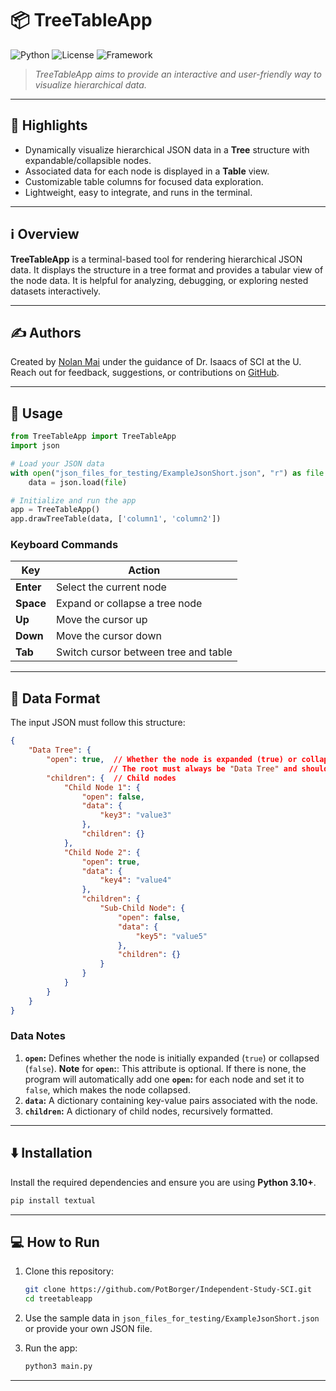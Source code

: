 # 📦 TreeTableApp

![Python](https://img.shields.io/badge/python-3.10%2B-blue) ![License](https://img.shields.io/badge/license-MIT-green) ![Framework](https://img.shields.io/badge/framework-Textual-orange)

> *TreeTableApp aims to provide an interactive and user-friendly way to visualize hierarchical data.*

---

## 🌟 Highlights

- Dynamically visualize hierarchical JSON data in a **Tree** structure with expandable/collapsible nodes.
- Associated data for each node is displayed in a **Table** view.
- Customizable table columns for focused data exploration.
- Lightweight, easy to integrate, and runs in the terminal.

---

## ℹ️ Overview

**TreeTableApp** is a terminal-based tool for rendering hierarchical JSON data. It displays the structure in a tree format and provides a tabular view of the node data. It is helpful for analyzing, debugging, or exploring nested datasets interactively.

---

## ✍️ Authors

Created by [Nolan Mai](https://github.com/PotBorger) under the guidance of Dr. Isaacs of SCI at the U.
Reach out for feedback, suggestions, or contributions on [GitHub](https://github.com/PotBorger/Independent-Study-SCI).

---

## 🚀 Usage

```python
from TreeTableApp import TreeTableApp
import json

# Load your JSON data
with open("json_files_for_testing/ExampleJsonShort.json", "r") as file:
    data = json.load(file)

# Initialize and run the app
app = TreeTableApp()
app.drawTreeTable(data, ['column1', 'column2'])
```

### Keyboard Commands

| Key          | Action                               |
|--------------|--------------------------------------|
| **Enter**    | Select the current node              |
| **Space**    | Expand or collapse a tree node       |
| **Up**       | Move the cursor up                   |
| **Down**     | Move the cursor down                 |
| **Tab**      | Switch cursor between tree and table |


---

## 📝 Data Format

The input JSON must follow this structure:

```json
{
    "Data Tree": {
        "open": true,  // Whether the node is expanded (true) or collapsed (false)
                      // The root must always be "Data Tree" and should not contain any data
        "children": {  // Child nodes
            "Child Node 1": {
                "open": false,
                "data": {
                    "key3": "value3"
                },
                "children": {}
            },
            "Child Node 2": {
                "open": true,
                "data": {
                    "key4": "value4"
                },
                "children": {
                    "Sub-Child Node": {
                        "open": false,
                        "data": {
                            "key5": "value5"
                        },
                        "children": {}
                    }
                }
            }
        }
    }
}
```

### Data Notes

1. **`open`:** Defines whether the node is initially expanded (`true`) or collapsed (`false`).
**Note** for **`open`:**: This attribute is optional. If there is none, the program 
will automatically add one **`open`:** for each node and set it to `false`, which makes the node
collapsed.
2. **`data`:** A dictionary containing key-value pairs associated with the node.
3. **`children`:** A dictionary of child nodes, recursively formatted.

---

## ⬇️ Installation

Install the required dependencies and ensure you are using **Python 3.10+**.

```bash
pip install textual 
```

---

## 💻 How to Run

1. Clone this repository:
    ```bash
    git clone https://github.com/PotBorger/Independent-Study-SCI.git
    cd treetableapp
    ```

2. Use the sample data in `json_files_for_testing/ExampleJsonShort.json` or provide your own JSON file.

3. Run the app:
    ```bash
    python3 main.py
    ```

---

